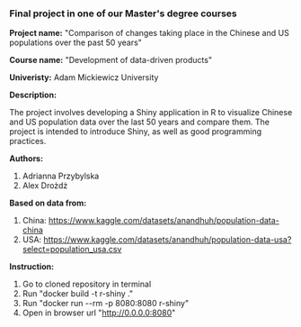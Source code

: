 ### Final project in one of our Master's degree courses


<b>Project name:</b> "Comparison of changes taking place in the Chinese and US populations over the past 50 years"

<b>Course name:</b> "Development of data-driven products"

<b>Univeristy:</b> Adam Mickiewicz University

<b>Description:</b>

The project involves developing a Shiny application in R to visualize Chinese and US population data over the last 50 years and compare them. The project is intended to introduce Shiny, as well as good programming practices. 

<b>Authors:</b>
1. Adrianna Przybylska
2. Alex Drożdż

<b>Based on data from:</b>
1. China: https://www.kaggle.com/datasets/anandhuh/population-data-china
2. USA: https://www.kaggle.com/datasets/anandhuh/population-data-usa?select=population_usa.csv

<b>Instruction:</b>
1. Go to cloned repository in terminal
2. Run "docker build -t r-shiny ."
3. Run "docker run --rm -p 8080:8080 r-shiny"
4. Open in browser url "http://0.0.0.0:8080"